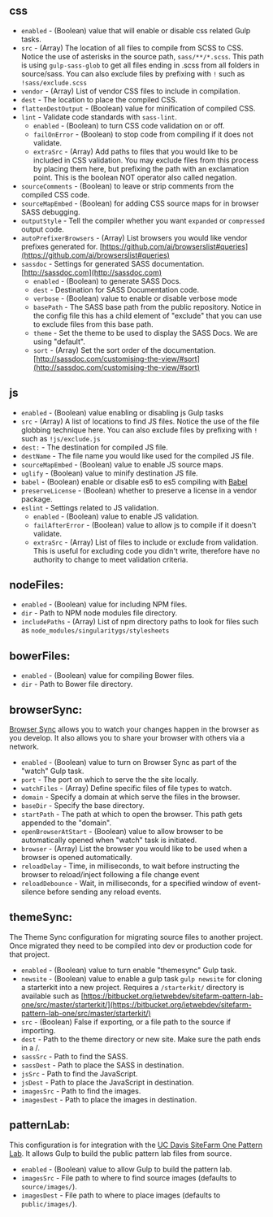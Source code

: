 ## css

* `enabled` - (Boolean) value that will enable or disable css related Gulp tasks.
* `src` - (Array) The location of all files to compile from SCSS to CSS. Notice the use of asterisks in the source path, `sass/**/*.scss`. This path is using `gulp-sass-glob` to get all files ending in .scss from all folders in source/sass. You can also exclude files by prefixing with `!` such as `!sass/exclude.scss`
* `vendor` - (Array) List of vendor CSS files to include in compilation.
* `dest` - The location to place the compiled CSS.
* `flattenDestOutput` - (Boolean) value for minification of compiled CSS.
* `lint` - Validate code standards with `sass-lint`.
   * `enabled` - (Boolean) to turn CSS code validation on or off.
   * `failOnError` - (Boolean) to stop code from compiling if it does not validate.
   * `extraSrc` - (Array) Add paths to files that you would like to be included in CSS validation. You may exclude files from this process by placing them here, but prefixing the path with an exclamation point. This is the boolean NOT operator also called negation.
* `sourceComments` - (Boolean) to leave or strip comments from the compiled CSS code.
* `sourceMapEmbed` - (Boolean) for adding CSS source maps for in browser SASS debugging.
* `outputStyle` - Tell the compiler whether you want `expanded` or `compressed` output code.
* `autoPrefixerBrowsers` - (Array) List browsers you would like vendor prefixes generated for. [https://github.com/ai/browserslist#queries](https://github.com/ai/browserslist#queries)
* `sassdoc` - Settings for generated SASS documentation. [http://sassdoc.com](http://sassdoc.com)
    * `enabled` - (Boolean) to generate SASS Docs.
    * `dest` - Destination for SASS Documentation code.
    * `verbose` - (Boolean) value to enable or disable verbose mode
    * `basePath` - The SASS base path from the public repository. Notice in the config file this has a child element of "exclude" that you can use to exclude files from this base path.
    * `theme` - Set the theme to be used to display the SASS Docs. We are using "default".
    * `sort` - (Array) Set the sort order of the documentation. [http://sassdoc.com/customising-the-view/#sort](http://sassdoc.com/customising-the-view/#sort)

## js

* `enabled` - (Boolean) value enabling or disabling js Gulp tasks
* `src` - (Array) A list of locations to find JS files. Notice the use of the file globbing technique here. You can also exclude files by prefixing with `!` such as `!js/exclude.js`
* `dest:` - The destination for compiled JS file.
* `destName` - The file name you would like used for the compiled JS file.
* `sourceMapEmbed` - (Boolean) value to enable JS source maps.
* `uglify` - (Boolean) value to minify destination JS file.
* `babel` - (Boolean) enable or disable es6 to es5 compiling with [Babel](https://babeljs.io/)
* `preserveLicense` - (Boolean) whether to preserve a license in a vendor package.
* `eslint` - Settings related to JS validation.
    * `enabled` - (Boolean) value to enable JS validation.
    * `failAfterError` - (Boolean) value to allow js to compile if it doesn't validate.
    * `extraSrc` - (Array) List of files to include or exclude from validation. This is useful for excluding code you didn't write, therefore have no authority to change to meet validation criteria.

## nodeFiles:

* `enabled` - (Boolean) value for including NPM files.
* `dir` - Path to NPM node modules file directory.
* `includePaths` - (Array) List of npm directory paths to look for files such as `node_modules/singularitygs/stylesheets`


## bowerFiles:

* `enabled` - (Boolean) value for compiling Bower files.
* `dir` - Path to Bower file directory.


## browserSync:

[Browser Sync](https://browsersync.io/) allows you to watch your changes happen in the browser as you develop. It also allows you to share your browser with others via a network.

* `enabled` - (Boolean) value to turn on Browser Sync as part of the "watch" Gulp task.
* `port` - The port on which to serve the the site locally.
* `watchFiles` - (Array) Define specific files of file types to watch.
* `domain` - Specify a domain at which serve the files in the browser.
* `baseDir` - Specify the base directory.
* `startPath` - The path at which to open the browser. This path gets appended to the "domain".
* `openBrowserAtStart` - (Boolean) value to allow browser to be automatically opened when "watch" task is initiated.
* `browser` - (Array) List the browser you would like to be used when a browser is opened automatically.
* `reloadDelay` - Time, in milliseconds, to wait before instructing the browser to reload/inject following a file change event
* `reloadDebounce` - Wait, in milliseconds, for a specified window of event-silence before sending any reload events.


## themeSync:

The Theme Sync configuration for migrating source files to another project. Once migrated they need to be compiled into dev or production code for that project.

* `enabled` - (Boolean) value to turn enable "themesync" Gulp task.
* `newsite` - (Boolean) value to enable a gulp task `gulp newsite` for cloning a starterkit into a new project. Requires a `/starterkit/` directory is available such as [https://bitbucket.org/ietwebdev/sitefarm-pattern-lab-one/src/master/starterkit/](https://bitbucket.org/ietwebdev/sitefarm-pattern-lab-one/src/master/starterkit/)
* `src` - (Boolean) False if exporting, or a file path to the source if importing.
* `dest` - Path to the theme directory or new site. Make sure the path ends in a /.
* `sassSrc` - Path to find the SASS.
* `sassDest` - Path to place the SASS in destination.
* `jsSrc` - Path to find the JavaScript.
* `jsDest` - Path to place the JavaScript in destination.
* `imagesSrc` - Path to find the images.
* `imagesDest` - Path to place the images in destination.


## patternLab:

This configuration is for integration with the [UC Davis SiteFarm One Pattern Lab](https://bitbucket.org/ietwebdev/sitefarm-pattern-lab-one). It allows Gulp to build the public pattern lab files from source.

* `enabled` - (Boolean) value to allow Gulp to build the pattern lab.
* `imagesSrc` - File path to where to find source images (defaults to `source/images/`).
* `imagesDest` - File path to where to place images (defaults to `public/images/`).
